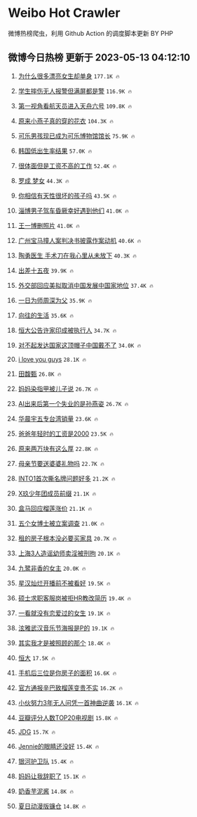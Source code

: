 # Weibo Hot Crawler 



微博热榜爬虫，利用 Github Action 的调度脚本更新 BY PHP 


## 微博今日热榜 更新于 2023-05-13 04:12:10 
1. [为什么很多漂亮女生却单身](https://s.weibo.com/weibo?q=%23%E4%B8%BA%E4%BB%80%E4%B9%88%E5%BE%88%E5%A4%9A%E6%BC%82%E4%BA%AE%E5%A5%B3%E7%94%9F%E5%8D%B4%E5%8D%95%E8%BA%AB%23&t=31&band_rank=1&Refer=top) `177.1K 🔥` 

1. [学生摔伤无人报警但满屏都是警](https://s.weibo.com/weibo?q=%23%E5%AD%A6%E7%94%9F%E6%91%94%E4%BC%A4%E6%97%A0%E4%BA%BA%E6%8A%A5%E8%AD%A6%E4%BD%86%E6%BB%A1%E5%B1%8F%E9%83%BD%E6%98%AF%E8%AD%A6%23&t=31&band_rank=2&Refer=top) `116.9K 🔥` 

1. [第一视角看航天员进入天舟六号](https://s.weibo.com/weibo?q=%23%E7%AC%AC%E4%B8%80%E8%A7%86%E8%A7%92%E7%9C%8B%E8%88%AA%E5%A4%A9%E5%91%98%E8%BF%9B%E5%85%A5%E5%A4%A9%E8%88%9F%E5%85%AD%E5%8F%B7%23&t=31&band_rank=3&Refer=top) `109.8K 🔥` 

1. [原来小燕子真的穿的花衣](https://s.weibo.com/weibo?q=%E5%8E%9F%E6%9D%A5%E5%B0%8F%E7%87%95%E5%AD%90%E7%9C%9F%E7%9A%84%E7%A9%BF%E7%9A%84%E8%8A%B1%E8%A1%A3&t=31&band_rank=4&Refer=top) `104.3K 🔥` 

1. [可乐男孩现已成为可乐博物馆馆长](https://s.weibo.com/weibo?q=%23%E5%8F%AF%E4%B9%90%E7%94%B7%E5%AD%A9%E7%8E%B0%E5%B7%B2%E6%88%90%E4%B8%BA%E5%8F%AF%E4%B9%90%E5%8D%9A%E7%89%A9%E9%A6%86%E9%A6%86%E9%95%BF%23&t=31&band_rank=5&Refer=top) `75.9K 🔥` 

1. [韩国低出生率结果](https://s.weibo.com/weibo?q=%E9%9F%A9%E5%9B%BD%E4%BD%8E%E5%87%BA%E7%94%9F%E7%8E%87%E7%BB%93%E6%9E%9C&t=31&band_rank=6&Refer=top) `57.0K 🔥` 

1. [很体面但是工资不高的工作](https://s.weibo.com/weibo?q=%23%E5%BE%88%E4%BD%93%E9%9D%A2%E4%BD%86%E6%98%AF%E5%B7%A5%E8%B5%84%E4%B8%8D%E9%AB%98%E7%9A%84%E5%B7%A5%E4%BD%9C%23&t=31&band_rank=7&Refer=top) `52.4K 🔥` 

1. [罗成 梦女](https://s.weibo.com/weibo?q=%E7%BD%97%E6%88%90%20%E6%A2%A6%E5%A5%B3&t=31&band_rank=8&Refer=top) `44.3K 🔥` 

1. [你相信有天性很坏的孩子吗](https://s.weibo.com/weibo?q=%E4%BD%A0%E7%9B%B8%E4%BF%A1%E6%9C%89%E5%A4%A9%E6%80%A7%E5%BE%88%E5%9D%8F%E7%9A%84%E5%AD%A9%E5%AD%90%E5%90%97&t=31&band_rank=9&Refer=top) `43.5K 🔥` 

1. [淄博男子驾车昏厥幸好遇到他们](https://s.weibo.com/weibo?q=%23%E6%B7%84%E5%8D%9A%E7%94%B7%E5%AD%90%E9%A9%BE%E8%BD%A6%E6%98%8F%E5%8E%A5%E5%B9%B8%E5%A5%BD%E9%81%87%E5%88%B0%E4%BB%96%E4%BB%AC%23&t=31&band_rank=10&Refer=top) `41.0K 🔥` 

1. [王一博删照片](https://s.weibo.com/weibo?q=%23%E7%8E%8B%E4%B8%80%E5%8D%9A%E5%88%A0%E7%85%A7%E7%89%87%23&t=31&band_rank=11&Refer=top) `41.0K 🔥` 

1. [广州宝马撞人案判决书披露作案动机](https://s.weibo.com/weibo?q=%23%E5%B9%BF%E5%B7%9E%E5%AE%9D%E9%A9%AC%E6%92%9E%E4%BA%BA%E6%A1%88%E5%88%A4%E5%86%B3%E4%B9%A6%E6%8A%AB%E9%9C%B2%E4%BD%9C%E6%A1%88%E5%8A%A8%E6%9C%BA%23&t=31&band_rank=12&Refer=top) `40.6K 🔥` 

1. [陶勇医生 手术刀在我心里从未放下](https://s.weibo.com/weibo?q=%E9%99%B6%E5%8B%87%E5%8C%BB%E7%94%9F%20%E6%89%8B%E6%9C%AF%E5%88%80%E5%9C%A8%E6%88%91%E5%BF%83%E9%87%8C%E4%BB%8E%E6%9C%AA%E6%94%BE%E4%B8%8B&t=31&band_rank=13&Refer=top) `40.3K 🔥` 

1. [出差十五夜](https://s.weibo.com/weibo?q=%E5%87%BA%E5%B7%AE%E5%8D%81%E4%BA%94%E5%A4%9C&t=31&band_rank=14&Refer=top) `39.9K 🔥` 

1. [外交部回应美拟取消中国发展中国家地位](https://s.weibo.com/weibo?q=%23%E5%A4%96%E4%BA%A4%E9%83%A8%E5%9B%9E%E5%BA%94%E7%BE%8E%E6%8B%9F%E5%8F%96%E6%B6%88%E4%B8%AD%E5%9B%BD%E5%8F%91%E5%B1%95%E4%B8%AD%E5%9B%BD%E5%AE%B6%E5%9C%B0%E4%BD%8D%23&t=31&band_rank=15&Refer=top) `37.4K 🔥` 

1. [一日为师周深为父](https://s.weibo.com/weibo?q=%23%E4%B8%80%E6%97%A5%E4%B8%BA%E5%B8%88%E5%91%A8%E6%B7%B1%E4%B8%BA%E7%88%B6%23&t=31&band_rank=16&Refer=top) `35.9K 🔥` 

1. [向往的生活](https://s.weibo.com/weibo?q=%E5%90%91%E5%BE%80%E7%9A%84%E7%94%9F%E6%B4%BB&t=31&band_rank=17&Refer=top) `35.6K 🔥` 

1. [恒大公告许家印成被执行人](https://s.weibo.com/weibo?q=%23%E6%81%92%E5%A4%A7%E5%85%AC%E5%91%8A%E8%AE%B8%E5%AE%B6%E5%8D%B0%E6%88%90%E8%A2%AB%E6%89%A7%E8%A1%8C%E4%BA%BA%23&t=31&band_rank=18&Refer=top) `34.7K 🔥` 

1. [对不起发达国家这顶帽子中国戴不了](https://s.weibo.com/weibo?q=%23%E5%AF%B9%E4%B8%8D%E8%B5%B7%E5%8F%91%E8%BE%BE%E5%9B%BD%E5%AE%B6%E8%BF%99%E9%A1%B6%E5%B8%BD%E5%AD%90%E4%B8%AD%E5%9B%BD%E6%88%B4%E4%B8%8D%E4%BA%86%23&t=31&band_rank=19&Refer=top) `34.0K 🔥` 

1. [i love you guys](https://s.weibo.com/weibo?q=i%20love%20you%20guys&t=31&band_rank=20&Refer=top) `28.1K 🔥` 

1. [田馥甄](https://s.weibo.com/weibo?q=%E7%94%B0%E9%A6%A5%E7%94%84&t=31&band_rank=21&Refer=top) `26.8K 🔥` 

1. [妈妈染指甲被儿子说](https://s.weibo.com/weibo?q=%23%E5%A6%88%E5%A6%88%E6%9F%93%E6%8C%87%E7%94%B2%E8%A2%AB%E5%84%BF%E5%AD%90%E8%AF%B4%23&t=31&band_rank=22&Refer=top) `26.7K 🔥` 

1. [AI出来后第一个失业的是孙燕姿](https://s.weibo.com/weibo?q=%23AI%E5%87%BA%E6%9D%A5%E5%90%8E%E7%AC%AC%E4%B8%80%E4%B8%AA%E5%A4%B1%E4%B8%9A%E7%9A%84%E6%98%AF%E5%AD%99%E7%87%95%E5%A7%BF%23&t=31&band_rank=23&Refer=top) `26.7K 🔥` 

1. [华晨宇五专台湾销量](https://s.weibo.com/weibo?q=%23%E5%8D%8E%E6%99%A8%E5%AE%87%E4%BA%94%E4%B8%93%E5%8F%B0%E6%B9%BE%E9%94%80%E9%87%8F%23&t=31&band_rank=24&Refer=top) `23.6K 🔥` 

1. [爸爸年轻时的工资是2000](https://s.weibo.com/weibo?q=%23%E7%88%B8%E7%88%B8%E5%B9%B4%E8%BD%BB%E6%97%B6%E7%9A%84%E5%B7%A5%E8%B5%84%E6%98%AF2000%23&t=31&band_rank=25&Refer=top) `23.5K 🔥` 

1. [原来两万块有这么厚](https://s.weibo.com/weibo?q=%23%E5%8E%9F%E6%9D%A5%E4%B8%A4%E4%B8%87%E5%9D%97%E6%9C%89%E8%BF%99%E4%B9%88%E5%8E%9A%23&t=31&band_rank=26&Refer=top) `22.8K 🔥` 

1. [母亲节要送婆婆礼物吗](https://s.weibo.com/weibo?q=%23%E6%AF%8D%E4%BA%B2%E8%8A%82%E8%A6%81%E9%80%81%E5%A9%86%E5%A9%86%E7%A4%BC%E7%89%A9%E5%90%97%23&t=31&band_rank=27&Refer=top) `22.7K 🔥` 

1. [INTO1首次撕名牌问题好多](https://s.weibo.com/weibo?q=%23INTO1%E9%A6%96%E6%AC%A1%E6%92%95%E5%90%8D%E7%89%8C%E9%97%AE%E9%A2%98%E5%A5%BD%E5%A4%9A%23&t=31&band_rank=28&Refer=top) `21.2K 🔥` 

1. [X玖少年团成员前缀](https://s.weibo.com/weibo?q=%23X%E7%8E%96%E5%B0%91%E5%B9%B4%E5%9B%A2%E6%88%90%E5%91%98%E5%89%8D%E7%BC%80%23&t=31&band_rank=29&Refer=top) `21.1K 🔥` 

1. [盒马回应榴莲涨价](https://s.weibo.com/weibo?q=%23%E7%9B%92%E9%A9%AC%E5%9B%9E%E5%BA%94%E6%A6%B4%E8%8E%B2%E6%B6%A8%E4%BB%B7%23&t=31&band_rank=30&Refer=top) `21.1K 🔥` 

1. [五个女博士被立案调查](https://s.weibo.com/weibo?q=%23%E4%BA%94%E4%B8%AA%E5%A5%B3%E5%8D%9A%E5%A3%AB%E8%A2%AB%E7%AB%8B%E6%A1%88%E8%B0%83%E6%9F%A5%23&t=31&band_rank=31&Refer=top) `21.0K 🔥` 

1. [租的房子根本没必要买家具](https://s.weibo.com/weibo?q=%23%E7%A7%9F%E7%9A%84%E6%88%BF%E5%AD%90%E6%A0%B9%E6%9C%AC%E6%B2%A1%E5%BF%85%E8%A6%81%E4%B9%B0%E5%AE%B6%E5%85%B7%23&t=31&band_rank=32&Refer=top) `20.7K 🔥` 

1. [上海3人造谣幼师卖淫被刑拘](https://s.weibo.com/weibo?q=%23%E4%B8%8A%E6%B5%B73%E4%BA%BA%E9%80%A0%E8%B0%A3%E5%B9%BC%E5%B8%88%E5%8D%96%E6%B7%AB%E8%A2%AB%E5%88%91%E6%8B%98%23&t=31&band_rank=33&Refer=top) `20.1K 🔥` 

1. [九鹭非香的女主](https://s.weibo.com/weibo?q=%23%E4%B9%9D%E9%B9%AD%E9%9D%9E%E9%A6%99%E7%9A%84%E5%A5%B3%E4%B8%BB%23&t=31&band_rank=34&Refer=top) `20.0K 🔥` 

1. [星汉灿烂开播前不被看好](https://s.weibo.com/weibo?q=%23%E6%98%9F%E6%B1%89%E7%81%BF%E7%83%82%E5%BC%80%E6%92%AD%E5%89%8D%E4%B8%8D%E8%A2%AB%E7%9C%8B%E5%A5%BD%23&t=31&band_rank=35&Refer=top) `19.5K 🔥` 

1. [硕士求职客服岗被拒HR教改简历](https://s.weibo.com/weibo?q=%23%E7%A1%95%E5%A3%AB%E6%B1%82%E8%81%8C%E5%AE%A2%E6%9C%8D%E5%B2%97%E8%A2%AB%E6%8B%92HR%E6%95%99%E6%94%B9%E7%AE%80%E5%8E%86%23&t=31&band_rank=36&Refer=top) `19.4K 🔥` 

1. [一看就没有恋爱过的女生](https://s.weibo.com/weibo?q=%23%E4%B8%80%E7%9C%8B%E5%B0%B1%E6%B2%A1%E6%9C%89%E6%81%8B%E7%88%B1%E8%BF%87%E7%9A%84%E5%A5%B3%E7%94%9F%23&t=31&band_rank=37&Refer=top) `19.1K 🔥` 

1. [泫雅武汉音乐节海报是P的](https://s.weibo.com/weibo?q=%23%E6%B3%AB%E9%9B%85%E6%AD%A6%E6%B1%89%E9%9F%B3%E4%B9%90%E8%8A%82%E6%B5%B7%E6%8A%A5%E6%98%AFP%E7%9A%84%23&t=31&band_rank=38&Refer=top) `19.1K 🔥` 

1. [其实我才是被照顾的那个](https://s.weibo.com/weibo?q=%E5%85%B6%E5%AE%9E%E6%88%91%E6%89%8D%E6%98%AF%E8%A2%AB%E7%85%A7%E9%A1%BE%E7%9A%84%E9%82%A3%E4%B8%AA&t=31&band_rank=39&Refer=top) `18.4K 🔥` 

1. [恒大](https://s.weibo.com/weibo?q=%E6%81%92%E5%A4%A7&t=31&band_rank=40&Refer=top) `17.5K 🔥` 

1. [手机后三位是你房子的面积](https://s.weibo.com/weibo?q=%23%E6%89%8B%E6%9C%BA%E5%90%8E%E4%B8%89%E4%BD%8D%E6%98%AF%E4%BD%A0%E6%88%BF%E5%AD%90%E7%9A%84%E9%9D%A2%E7%A7%AF%23&t=31&band_rank=41&Refer=top) `16.6K 🔥` 

1. [官方通报辛巴致榴莲变贵不实](https://s.weibo.com/weibo?q=%23%E5%AE%98%E6%96%B9%E9%80%9A%E6%8A%A5%E8%BE%9B%E5%B7%B4%E8%87%B4%E6%A6%B4%E8%8E%B2%E5%8F%98%E8%B4%B5%E4%B8%8D%E5%AE%9E%23&t=31&band_rank=42&Refer=top) `16.2K 🔥` 

1. [小伙努力3年无人问凭一首神曲逆袭](https://s.weibo.com/weibo?q=%23%E5%B0%8F%E4%BC%99%E5%8A%AA%E5%8A%9B3%E5%B9%B4%E6%97%A0%E4%BA%BA%E9%97%AE%E5%87%AD%E4%B8%80%E9%A6%96%E7%A5%9E%E6%9B%B2%E9%80%86%E8%A2%AD%23&t=31&band_rank=43&Refer=top) `16.1K 🔥` 

1. [豆瓣评分人数TOP20电视剧](https://s.weibo.com/weibo?q=%23%E8%B1%86%E7%93%A3%E8%AF%84%E5%88%86%E4%BA%BA%E6%95%B0TOP20%E7%94%B5%E8%A7%86%E5%89%A7%23&t=31&band_rank=44&Refer=top) `15.8K 🔥` 

1. [JDG](https://s.weibo.com/weibo?q=JDG&t=31&band_rank=45&Refer=top) `15.7K 🔥` 

1. [Jennie的眼睛还没好](https://s.weibo.com/weibo?q=%23Jennie%E7%9A%84%E7%9C%BC%E7%9D%9B%E8%BF%98%E6%B2%A1%E5%A5%BD%23&t=31&band_rank=46&Refer=top) `15.4K 🔥` 

1. [银河护卫队](https://s.weibo.com/weibo?q=%E9%93%B6%E6%B2%B3%E6%8A%A4%E5%8D%AB%E9%98%9F&t=31&band_rank=47&Refer=top) `15.4K 🔥` 

1. [妈妈让我辞职了](https://s.weibo.com/weibo?q=%23%E5%A6%88%E5%A6%88%E8%AE%A9%E6%88%91%E8%BE%9E%E8%81%8C%E4%BA%86%23&t=31&band_rank=48&Refer=top) `15.1K 🔥` 

1. [奶香芋泥酱](https://s.weibo.com/weibo?q=%E5%A5%B6%E9%A6%99%E8%8A%8B%E6%B3%A5%E9%85%B1&t=31&band_rank=49&Refer=top) `14.8K 🔥` 

1. [夏日动漫版镰仓](https://s.weibo.com/weibo?q=%E5%A4%8F%E6%97%A5%E5%8A%A8%E6%BC%AB%E7%89%88%E9%95%B0%E4%BB%93&t=31&band_rank=50&Refer=top) `14.8K 🔥` 

